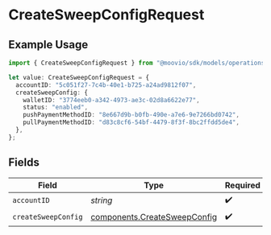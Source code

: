 # CreateSweepConfigRequest

## Example Usage

```typescript
import { CreateSweepConfigRequest } from "@moovio/sdk/models/operations";

let value: CreateSweepConfigRequest = {
  accountID: "5c051f27-7c4b-40e1-b725-a24ad9812f07",
  createSweepConfig: {
    walletID: "3774eeb0-a342-4973-ae3c-02d8a6622e77",
    status: "enabled",
    pushPaymentMethodID: "8e667d9b-b0fb-490e-a7e6-9e7266bd0742",
    pullPaymentMethodID: "d83c8cf6-54bf-4479-8f3f-8bc2ffdd5de4",
  },
};
```

## Fields

| Field                                                                        | Type                                                                         | Required                                                                     | Description                                                                  |
| ---------------------------------------------------------------------------- | ---------------------------------------------------------------------------- | ---------------------------------------------------------------------------- | ---------------------------------------------------------------------------- |
| `accountID`                                                                  | *string*                                                                     | :heavy_check_mark:                                                           | N/A                                                                          |
| `createSweepConfig`                                                          | [components.CreateSweepConfig](../../models/components/createsweepconfig.md) | :heavy_check_mark:                                                           | N/A                                                                          |